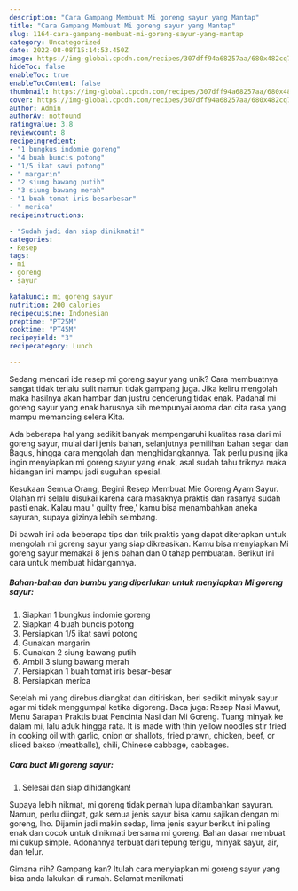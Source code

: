 ```yaml
---
description: "Cara Gampang Membuat Mi goreng sayur yang Mantap"
title: "Cara Gampang Membuat Mi goreng sayur yang Mantap"
slug: 1164-cara-gampang-membuat-mi-goreng-sayur-yang-mantap
category: Uncategorized
date: 2022-08-08T15:14:53.450Z
image: https://img-global.cpcdn.com/recipes/307dff94a68257aa/680x482cq70/mi-goreng-sayur-foto-resep-utama.jpg
hideToc: false
enableToc: true
enableTocContent: false
thumbnail: https://img-global.cpcdn.com/recipes/307dff94a68257aa/680x482cq70/mi-goreng-sayur-foto-resep-utama.jpg
cover: https://img-global.cpcdn.com/recipes/307dff94a68257aa/680x482cq70/mi-goreng-sayur-foto-resep-utama.jpg
author: Admin
authorAv: notfound
ratingvalue: 3.8
reviewcount: 8
recipeingredient:
- "1 bungkus indomie goreng"
- "4 buah buncis potong"
- "1/5 ikat sawi potong"
- " margarin"
- "2 siung bawang putih"
- "3 siung bawang merah"
- "1 buah tomat iris besarbesar"
- " merica"
recipeinstructions:

- "Sudah jadi dan siap dinikmati!"
categories:
- Resep
tags:
- mi
- goreng
- sayur

katakunci: mi goreng sayur 
nutrition: 200 calories
recipecuisine: Indonesian
preptime: "PT25M"
cooktime: "PT45M"
recipeyield: "3"
recipecategory: Lunch

---
```





Sedang mencari ide resep mi goreng sayur yang unik? Cara membuatnya sangat tidak terlalu sulit namun tidak gampang juga. Jika keliru mengolah maka hasilnya akan hambar dan justru cenderung tidak enak. Padahal mi goreng sayur yang enak harusnya sih mempunyai aroma dan cita rasa yang mampu memancing selera Kita.





Ada beberapa hal yang sedikit banyak mempengaruhi kualitas rasa dari mi goreng sayur, mulai dari jenis bahan, selanjutnya pemilihan bahan segar dan Bagus, hingga cara mengolah dan menghidangkannya. Tak perlu pusing jika ingin menyiapkan mi goreng sayur yang enak,      asal sudah tahu triknya maka hidangan ini mampu jadi suguhan spesial.














Kesukaan Semua Orang, Begini Resep Membuat Mie Goreng Ayam Sayur. Olahan mi selalu disukai karena cara masaknya praktis dan rasanya sudah pasti enak. Kalau mau &#39; guilty free,&#39; kamu bisa menambahkan aneka sayuran, supaya gizinya lebih seimbang.






Di bawah ini ada beberapa tips dan trik praktis yang dapat diterapkan untuk mengolah mi goreng sayur yang siap dikreasikan. Kamu bisa menyiapkan Mi goreng sayur memakai 8 jenis bahan dan 0 tahap pembuatan. Berikut ini cara untuk membuat hidangannya.

<!--inarticleads1-->

##### Bahan-bahan dan bumbu yang diperlukan untuk menyiapkan Mi goreng sayur:

1. Siapkan 1 bungkus indomie goreng
1. Siapkan 4 buah buncis potong
1. Persiapkan 1/5 ikat sawi potong
1. Gunakan  margarin
1. Gunakan 2 siung bawang putih
1. Ambil 3 siung bawang merah
1. Persiapkan 1 buah tomat iris besar-besar
1. Persiapkan  merica


Setelah mi yang direbus diangkat dan ditiriskan, beri sedikit minyak sayur agar mi tidak menggumpal ketika digoreng. Baca juga: Resep Nasi Mawut, Menu Sarapan Praktis buat Pencinta Nasi dan Mi Goreng. Tuang minyak ke dalam mi, lalu aduk hingga rata. It is made with thin yellow noodles stir fried in cooking oil with garlic, onion or shallots, fried prawn, chicken, beef, or sliced bakso (meatballs), chili, Chinese cabbage, cabbages. 

<!--inarticleads2-->

##### Cara buat Mi goreng sayur:


1. Selesai dan siap dihidangkan!

Supaya lebih nikmat, mi goreng tidak pernah lupa ditambahkan sayuran. Namun, perlu diingat, gak semua jenis sayur bisa kamu sajikan dengan mi goreng, lho. Dijamin jadi makin sedap, lima jenis sayur berikut ini paling enak dan cocok untuk dinikmati bersama mi goreng. Bahan dasar membuat mi cukup simple. Adonannya terbuat dari tepung terigu, minyak sayur, air, dan telur. 

Gimana nih? Gampang kan? Itulah cara menyiapkan mi goreng sayur yang bisa anda lakukan di rumah. Selamat menikmati
